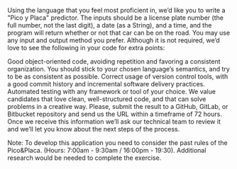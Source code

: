 Using the language that you feel most proficient in, we’d like you to write a "Pico y Placa" predictor. The inputs should be a license plate number (the full number, not the last digit), a date (as a String), and a time, and the program will return whether or not that car can be on the road. You may use any input and output method you prefer. Although it is not required, we’d love to see the following in your code for extra points:

Good object-oriented code, avoiding repetition and favoring a consistent organization. You should stick to your chosen language’s semantics, and try to be as consistent as possible.
Correct usage of version control tools, with a good commit history and incremental software delivery practices.
Automated testing with any framework or tool of your choice.
We value candidates that love clean, well-structured code, and that can solve problems in a creative way.
Please, submit the result to a GitHub, GitLab, or Bitbucket repository and send us the URL within a timeframe of 72 hours. Once we receive this information we’ll ask our technical team to review it and we’ll let you know about the next steps of the process.

Note: To develop this application you need to consider the past rules of the Pico&Placa. (Hours: 7:00am - 9:30am / 16:00pm - 19:30). Additional research would be needed to complete the exercise.

